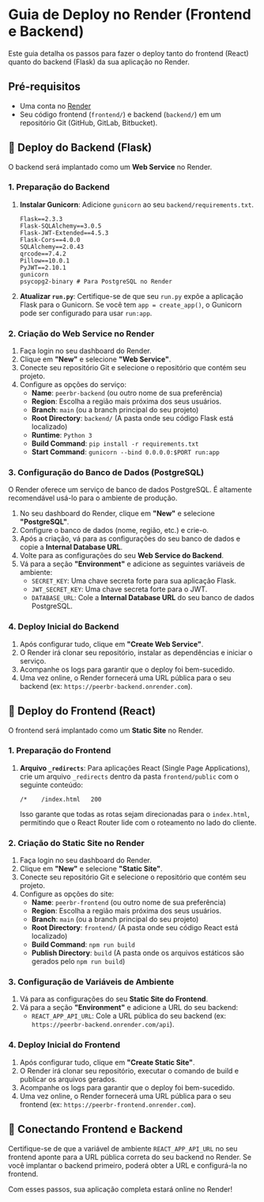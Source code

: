 # Guia de Deploy no Render (Frontend e Backend)

Este guia detalha os passos para fazer o deploy tanto do frontend (React) quanto do backend (Flask) da sua aplicação no Render.

## Pré-requisitos

- Uma conta no [Render](https://render.com/)
- Seu código frontend (`frontend/`) e backend (`backend/`) em um repositório Git (GitHub, GitLab, Bitbucket).

## 🚀 Deploy do Backend (Flask)

O backend será implantado como um **Web Service** no Render.

### 1. Preparação do Backend

1.  **Instalar Gunicorn**: Adicione `gunicorn` ao seu `backend/requirements.txt`.
    ```
    Flask==2.3.3
    Flask-SQLAlchemy==3.0.5
    Flask-JWT-Extended==4.5.3
    Flask-Cors==4.0.0
    SQLAlchemy==2.0.43
    qrcode==7.4.2
    Pillow==10.0.1
    PyJWT==2.10.1
    gunicorn
    psycopg2-binary # Para PostgreSQL no Render
    ```
2.  **Atualizar `run.py`**: Certifique-se de que seu `run.py` expõe a aplicação Flask para o Gunicorn. Se você tem `app = create_app()`, o Gunicorn pode ser configurado para usar `run:app`.

### 2. Criação do Web Service no Render

1.  Faça login no seu dashboard do Render.
2.  Clique em **"New"** e selecione **"Web Service"**.
3.  Conecte seu repositório Git e selecione o repositório que contém seu projeto.
4.  Configure as opções do serviço:
    -   **Name**: `peerbr-backend` (ou outro nome de sua preferência)
    -   **Region**: Escolha a região mais próxima dos seus usuários.
    -   **Branch**: `main` (ou a branch principal do seu projeto)
    -   **Root Directory**: `backend/` (A pasta onde seu código Flask está localizado)
    -   **Runtime**: `Python 3`
    -   **Build Command**: `pip install -r requirements.txt`
    -   **Start Command**: `gunicorn --bind 0.0.0.0:$PORT run:app`

### 3. Configuração do Banco de Dados (PostgreSQL)

O Render oferece um serviço de banco de dados PostgreSQL. É altamente recomendável usá-lo para o ambiente de produção.

1.  No seu dashboard do Render, clique em **"New"** e selecione **"PostgreSQL"**.
2.  Configure o banco de dados (nome, região, etc.) e crie-o.
3.  Após a criação, vá para as configurações do seu banco de dados e copie a **Internal Database URL**.
4.  Volte para as configurações do seu **Web Service do Backend**.
5.  Vá para a seção **"Environment"** e adicione as seguintes variáveis de ambiente:
    -   `SECRET_KEY`: Uma chave secreta forte para sua aplicação Flask.
    -   `JWT_SECRET_KEY`: Uma chave secreta forte para o JWT.
    -   `DATABASE_URL`: Cole a **Internal Database URL** do seu banco de dados PostgreSQL.

### 4. Deploy Inicial do Backend

1.  Após configurar tudo, clique em **"Create Web Service"**.
2.  O Render irá clonar seu repositório, instalar as dependências e iniciar o serviço.
3.  Acompanhe os logs para garantir que o deploy foi bem-sucedido.
4.  Uma vez online, o Render fornecerá uma URL pública para o seu backend (ex: `https://peerbr-backend.onrender.com`).

## 🚀 Deploy do Frontend (React)

O frontend será implantado como um **Static Site** no Render.

### 1. Preparação do Frontend

1.  **Arquivo `_redirects`**: Para aplicações React (Single Page Applications), crie um arquivo `_redirects` dentro da pasta `frontend/public` com o seguinte conteúdo:
    ```
    /*    /index.html   200
    ```
    Isso garante que todas as rotas sejam direcionadas para o `index.html`, permitindo que o React Router lide com o roteamento no lado do cliente.

### 2. Criação do Static Site no Render

1.  Faça login no seu dashboard do Render.
2.  Clique em **"New"** e selecione **"Static Site"**.
3.  Conecte seu repositório Git e selecione o repositório que contém seu projeto.
4.  Configure as opções do site:
    -   **Name**: `peerbr-frontend` (ou outro nome de sua preferência)
    -   **Region**: Escolha a região mais próxima dos seus usuários.
    -   **Branch**: `main` (ou a branch principal do seu projeto)
    -   **Root Directory**: `frontend/` (A pasta onde seu código React está localizado)
    -   **Build Command**: `npm run build`
    -   **Publish Directory**: `build` (A pasta onde os arquivos estáticos são gerados pelo `npm run build`)

### 3. Configuração de Variáveis de Ambiente

1.  Vá para as configurações do seu **Static Site do Frontend**.
2.  Vá para a seção **"Environment"** e adicione a URL do seu backend:
    -   `REACT_APP_API_URL`: Cole a URL pública do seu backend (ex: `https://peerbr-backend.onrender.com/api`).

### 4. Deploy Inicial do Frontend

1.  Após configurar tudo, clique em **"Create Static Site"**.
2.  O Render irá clonar seu repositório, executar o comando de build e publicar os arquivos gerados.
3.  Acompanhe os logs para garantir que o deploy foi bem-sucedido.
4.  Uma vez online, o Render fornecerá uma URL pública para o seu frontend (ex: `https://peerbr-frontend.onrender.com`).

## 🔗 Conectando Frontend e Backend

Certifique-se de que a variável de ambiente `REACT_APP_API_URL` no seu frontend aponte para a URL pública correta do seu backend no Render. Se você implantar o backend primeiro, poderá obter a URL e configurá-la no frontend.

Com esses passos, sua aplicação completa estará online no Render!

